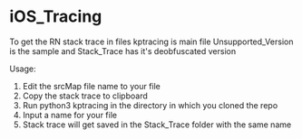# iOS_Tracing
To get the RN stack trace in files
kptracing is main file
Unsupported_Version is the sample and Stack_Trace has it's deobfuscated version

Usage:
1. Edit the srcMap file name to your file
2. Copy the stack trace to clipboard
3. Run python3 kptracing in the directory in which you cloned the repo
4. Input a name for your file
5. Stack trace will get saved in the Stack_Trace folder with the same name
